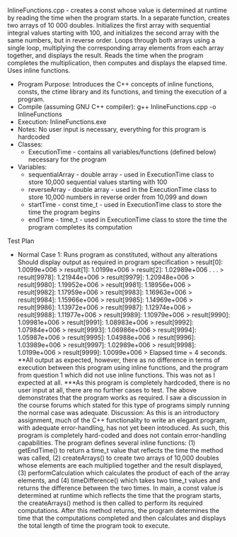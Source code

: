 InlineFunctions.cpp - creates a const whose value is determined at runtime by reading the time when the program starts. In a separate function, creates two arrays of 10 000 doubles. Initializes the first array with sequential integral values starting with 100, and initializes the second array with the same numbers, but in reverse order.  Loops through both arrays using a single loop, multiplying the corresponding array elements from each array together, and displays the result. Reads the time when the program completes the multiplication, then computes and displays the elapsed time. Uses inline functions.

- Program Purpose:
		Introduces the C++ concepts of inline functions, consts, the ctime library and 
		its functions, and timing the execution of a program.
- Compile (assuming GNU C++ compiler): g++ InlineFunctions.cpp -o InlineFunctions
- Execution: InlineFunctions.exe
- Notes: No user input is necessary, everything for this program is hardcoded
- Classes: 
	- ExecutionTime - contains all variables/functions (defined below) necessary for the program
- Variables:
	- sequentialArray - double array - used in ExecutionTime class to store
					10,000 sequential values starting with 100
	- reverseArray - double array - used in the ExecutionTime class to store 10,000
					numbers in reverse order from 10,099 and down
	- startTime - const time_t  - used in ExecutionTime class to store the time the program begins
	- endTime - time_t - used in ExecutionTime class to store the time the program completes
					its computation

Test Plan
- Normal Case 1:
		Runs program as constituted, without any alterations
		Should display output as required in program specification
		> result[0]: 1.0099e+006
		> result[1]: 1.0199e+006
		> result[2]: 1.02989e+006
		.
		.
		.
		> result[9978]: 1.21944e+006
		> result[9979]: 1.20948e+006
		> result[9980]: 1.19952e+006
		> result[9981]: 1.18956e+006
		> result[9982]: 1.17959e+006
		> result[9983]: 1.16963e+006
		> result[9984]: 1.15966e+006
		> result[9985]: 1.14969e+006
		> result[9986]: 1.13972e+006
		> result[9987]: 1.12974e+006
		> result[9988]: 1.11977e+006
		> result[9989]: 1.10979e+006
		> result[9990]: 1.09981e+006
		> result[9991]: 1.08983e+006
		> result[9992]: 1.07984e+006
		> result[9993]: 1.06986e+006
		> result[9994]: 1.05987e+006
		> result[9995]: 1.04988e+006
		> result[9996]: 1.03989e+006
		> result[9997]: 1.02989e+006
		> result[9998]: 1.0199e+006
		> result[9999]: 1.0099e+006
		> Elapsed time = 4 seconds.
		**All output as expected, however, there as no difference in terms of execution
		between this program using inline functions, and the program from question 1 which
		did not use inline functions.  This was not as I expected at all.
***As this program is completely hardcoded, there is no user input at all, there are no
further cases to test.  The above demonstrates that the program works as required.  I
saw a discussion in the course forums which stated for this type of programs simply
running the normal case was adequate.
Discussion:
		As this is an introductory assignment, much of the C++ functionality to 
		write an elegant program, with adequate error-handling, has not yet been
		introduced.  As such, this program is completely hard-coded and does not
		contain error-handling capabilities.
		The program defines several inline functions: (1) getEndTime() to return a time_t value that 
		reflects the time the method was called, (2) createArrays() to create two arrays
		of 10,000 doubles whose elements are each multiplied together and the result
		displayed, (3) performCalculation which calculates the product of each of the array
		elements, and (4) timeDifference() which takes two time_t values and returns the
		difference between the two times.
		In main, a const value is determined at runtime which reflects the time that the 
		program starts, the createArrays() method is then called to perform its required
		computations.  After this method returns, the program determines the time that
		the computations completed and then calculates and displays the total length of time
		the program took to execute.
